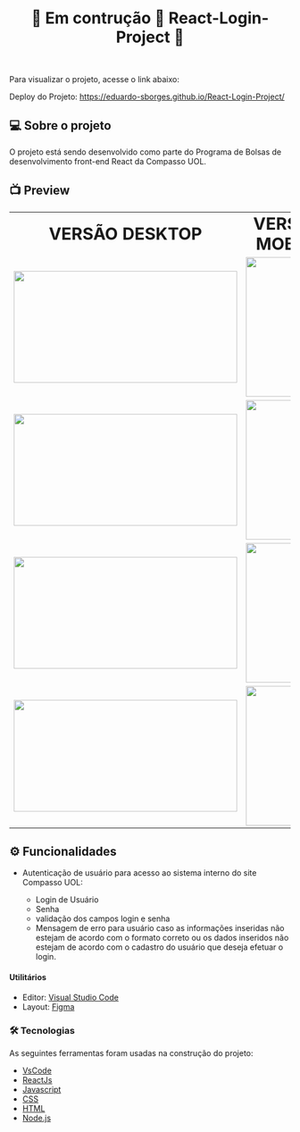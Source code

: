 <h1 align="center"> 🚧  Em contrução 🚀 React-Login-Project 🚧 </h1><br />

Para visualizar o projeto, acesse o link abaixo:

Deploy do Projeto: https://eduardo-sborges.github.io/React-Login-Project/

## :computer: Sobre o projeto

O projeto está sendo desenvolvido como parte do Programa de Bolsas de desenvolvimento front-end React da Compasso UOL.

## 📺 Preview

<table border="0" align="center">
 <tr>
   <td align="center"><b style="font-size:30px">VERSÃO DESKTOP</b></td>
    <td align="center"><b style="font-size:30px">VERSÃO MOBILE</b></td>
 </tr>
 <tr>
    <td><img src="https://user-images.githubusercontent.com/36648528/142517959-9ed0c9e6-80a5-4305-b9f2-b031489d863c.png"  width="400" height="200"></td>
    <td><img src="https://user-images.githubusercontent.com/36648528/142519812-6895bfe0-b611-4732-8cc9-a6fccd36c57e.png"  width="150" height="250">
</td>
 </tr>
  <tr>
    <td><img src="https://user-images.githubusercontent.com/36648528/142518752-fe127187-bf85-4787-9e8b-63b2ac272423.png"  width="400" height="200"></td>
    <td><img src="https://user-images.githubusercontent.com/36648528/142519825-dead1f44-7850-4865-afd3-f6145360c046.png"  width="150" height="250">
</td>
 </tr>
  <tr>
    <td><img src="https://user-images.githubusercontent.com/36648528/142518236-e9c31dac-4878-4ff5-953f-7ba2cc3d14a7.png"  width="400" height="200">
</td>
    <td><img src="https://user-images.githubusercontent.com/36648528/142519835-6aa1a093-6e88-42f2-a461-39cc6bea679b.png"  width="150" height="250">
</td>
 </tr>
  <tr>
    <td><img src="https://user-images.githubusercontent.com/36648528/142518284-1a49c190-d42e-4095-9129-1e713a2ac7a4.png"  width="400" height="200">

</td>
    <td><img src="https://user-images.githubusercontent.com/36648528/142519837-1465288e-6e30-4c54-97f3-a7e874a95f66.png"  width="150" height="250">
</td>
 </tr>
</table>

## ⚙️ Funcionalidades

- Autenticação de usuário para acesso ao sistema interno do site Compasso UOL:

  - Login de Usuário
  - Senha
  - validação dos campos login e senha
  - Mensagem de erro para usuário caso as informações inseridas não estejam de acordo com o formato correto ou os dados inseridos não estejam de acordo com o cadastro do usuário que deseja efetuar o login.

#### Utilitários

- Editor: <a href="https://code.visualstudio.com/">Visual Studio Code</a>
- Layout: <a href="https://www.figma.com/">Figma<a/></a>

### 🛠 Tecnologias

As seguintes ferramentas foram usadas na construção do projeto:

- [VsCode](https://code.visualstudio.com/)
- [ReactJs](https://pt-br.reactjs.org/)
- [Javascript](https://www.javascript.com/)
- [CSS](https://reactnative.dev/)
- [HTML](https://www.typescriptlang.org/)
- [Node.js](https://nodejs.org/en/)
